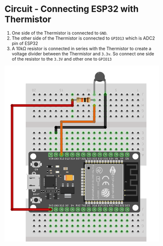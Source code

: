 # Circuit - Connecting ESP32 with Thermistor

1. One side of the Thermistor is connected to `GND`.
2. The other side of the Thermistor is connected to `GPIO13` which is ADC2 pin of ESP32
3. A 10kΩ resistor is connected in series with the Thermistor to create a voltage divider between the Thermistor and `3.3v`. So connect one side of the resistor to the `3.3V` and other one to `GPIO13`

<img style="display: block; margin: auto;" alt="circuit connection of esp32 with thermistor" src="./images/esp32-thermistor.png"/>
